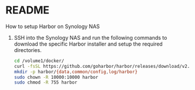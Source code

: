 # README

How to setup Harbor on Synology NAS

1. SSH into the Synology NAS and run the following commands to download the specific Harbor installer and setup the required directories.

    ``` bash
    cd /volume1/docker/
    curl -fsSL https://github.com/goharbor/harbor/releases/download/v2.12.2/harbor-online-installer-v2.12.2.tgz | tar zxv -C .
    mkdir -p harbor/{data,common/config,log/harbor}
    sudo chown -R 10000:10000 harbor
    sudo chmod -R 755 harbor
    ```
